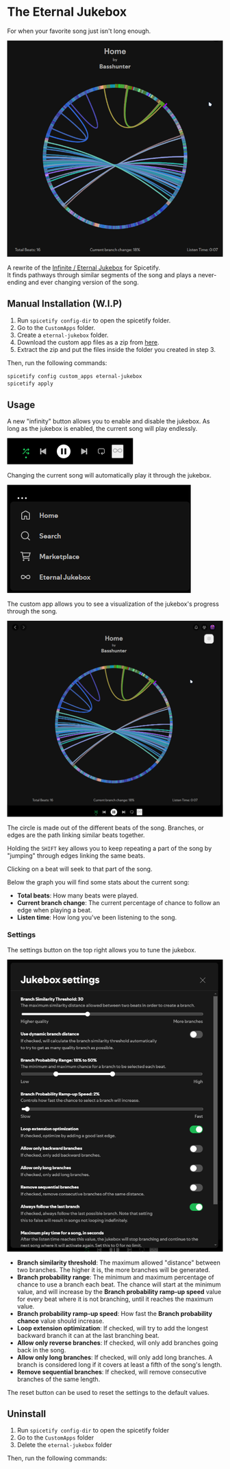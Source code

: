 # The Eternal Jukebox
For when your favorite song just isn't long enough.

![preview](https://raw.githubusercontent.com/IOxee/Spicetify_Eternal_Jukebox/main/preview.png)

A rewrite of the [Infinite / Eternal Jukebox](https://github.com/UnderMybrella/EternalJukebox) for Spicetify.  
It finds pathways through similar segments of the song and plays a never-ending and ever changing version of the song.

## Manual Installation (W.I.P)

1. Run `spicetify config-dir` to open the spicetify folder.
2. Go to the `CustomApps` folder.
3. Create a `eternal-jukebox` folder.
4. Download the custom app files as a zip from [here](#SOON).
5. Extract the zip and put the files inside the folder you created in step 3.

Then, run the following commands:

```sh
spicetify config custom_apps eternal-jukebox
spicetify apply
```

## Usage

A new "infinity" button allows you to enable and disable the jukebox. As long as the jukebox is enabled, the current song will play endlessly.

![button](https://raw.githubusercontent.com/IOxee/Spicetify_Eternal_Jukebox/main/docs/button.png)

Changing the current song will automatically play it through the jukebox.

![sidebar](https://raw.githubusercontent.com/IOxee/Spicetify_Eternal_Jukebox/main/docs/sidebar.png)

The custom app allows you to see a visualization of the jukebox's progress through the song.

![visualization](https://raw.githubusercontent.com/IOxee/Spicetify_Eternal_Jukebox/main/docs/visualization.png)

The circle is made out of the different beats of the song. Branches, or edges are the path linking similar beats together.

Holding the `SHIFT` key allows you to keep repeating a part of the song by "jumping" through edges linking the same beats.

Clicking on a beat will seek to that part of the song.

Below the graph you will find some stats about the current song:

-   **Total beats**: How many beats were played.
-   **Current branch change**: The current percentage of chance to follow an edge when playing a beat.
-   **Listen time**: How long you've been listening to the song.

### Settings

The settings button on the top right allows you to tune the jukebox.

![settings](https://raw.githubusercontent.com/IOxee/Spicetify_Eternal_Jukebox/main/docs/settings.png)

-   **Branch similarity threshold**: The maximum allowed "distance" between two branches. The higher it is, the more branches will be generated.
-   **Branch probability range**: The minimum and maximum percentage of chance to use a branch each beat. The chance will start at the minimum value, and will increase by the **Branch probability ramp-up speed** value for every beat where it is not branching, until it reaches the maximum value.
-   **Branch probability ramp-up speed**: How fast the **Branch probability chance** value should increase.
-   **Loop extension optimization**: If checked, will try to add the longest backward branch it can at the last branching beat.
-   **Allow only reverse branches**: If checked, will only add branches going back in the song.
-   **Allow only long branches**: If checked, will only add long branches. A branch is considered long if it covers at least a fifth of the song's length.
-   **Remove sequential branches**: If checked, will remove consecutive branches of the same length.

The reset button can be used to reset the settings to the default values.

## Uninstall

1. Run `spicetify config-dir` to open the spicetify folder
2. Go to the `CustomApps` folder
3. Delete the `eternal-jukebox` folder

Then, run the following commands: